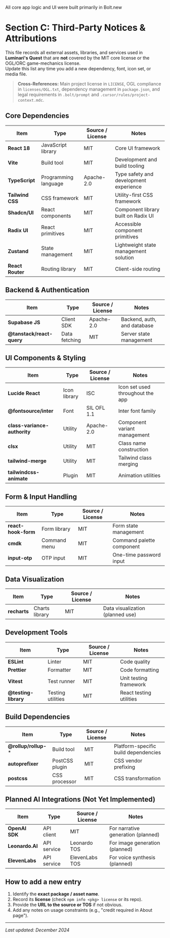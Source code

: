 All core app logic and UI were built primarily in Bolt.new

# Section C: Third-Party Notices & Attributions

This file records all external assets, libraries, and services used in **Luminari's Quest** that are **not** covered by the MIT core license or the OGL/ORC game-mechanics license.  
Update this list any time you add a new dependency, font, icon set, or media file.

> **Cross-References:** Main project license in `LICENSE`, OGL compliance in `licenses/OGL.txt`, dependency management in `package.json`, and legal requirements in `.bolt/prompt` and `.cursor/rules/project-context.mdc`.

## Core Dependencies

| Item | Type | Source / License | Notes |
|------|------|------------------|-------|
| **React 18** | JavaScript library | MIT | Core UI framework |
| **Vite** | Build tool | MIT | Development and build tooling |
| **TypeScript** | Programming language | Apache-2.0 | Type safety and development experience |
| **Tailwind CSS** | CSS framework | MIT | Utility-first CSS framework |
| **Shadcn/UI** | React components | MIT | Component library built on Radix UI |
| **Radix UI** | React primitives | MIT | Accessible component primitives |
| **Zustand** | State management | MIT | Lightweight state management solution |
| **React Router** | Routing library | MIT | Client-side routing |

## Backend & Authentication

| Item | Type | Source / License | Notes |
|------|------|------------------|-------|
| **Supabase JS** | Client SDK | Apache-2.0 | Backend, auth, and database |
| **@tanstack/react-query** | Data fetching | MIT | Server state management |

## UI Components & Styling

| Item | Type | Source / License | Notes |
|------|------|------------------|-------|
| **Lucide React** | Icon library | ISC | Icon set used throughout the app |
| **@fontsource/inter** | Font | SIL OFL 1.1 | Inter font family |
| **class-variance-authority** | Utility | Apache-2.0 | Component variant management |
| **clsx** | Utility | MIT | Class name construction |
| **tailwind-merge** | Utility | MIT | Tailwind class merging |
| **tailwindcss-animate** | Plugin | MIT | Animation utilities |

## Form & Input Handling

| Item | Type | Source / License | Notes |
|------|------|------------------|-------|
| **react-hook-form** | Form library | MIT | Form state management |
| **cmdk** | Command menu | MIT | Command palette component |
| **input-otp** | OTP input | MIT | One-time password input |

## Data Visualization

| Item | Type | Source / License | Notes |
|------|------|------------------|-------|
| **recharts** | Charts library | MIT | Data visualization (planned use) |

## Development Tools

| Item | Type | Source / License | Notes |
|------|------|------------------|-------|
| **ESLint** | Linter | MIT | Code quality |
| **Prettier** | Formatter | MIT | Code formatting |
| **Vitest** | Test runner | MIT | Unit testing framework |
| **@testing-library** | Testing utilities | MIT | React testing utilities |

## Build Dependencies

| Item | Type | Source / License | Notes |
|------|------|------------------|-------|
| **@rollup/rollup-*** | Build tool | MIT | Platform-specific build dependencies |
| **autoprefixer** | PostCSS plugin | MIT | CSS vendor prefixing |
| **postcss** | CSS processor | MIT | CSS transformation |

## Planned AI Integrations (Not Yet Implemented)

| Item | Type | Source / License | Notes |
|------|------|------------------|-------|
| **OpenAI SDK** | API client | MIT | For narrative generation (planned) |
| **Leonardo.AI** | API service | Leonardo TOS | For image generation (planned) |
| **ElevenLabs** | API service | ElevenLabs TOS | For voice synthesis (planned) |

## How to add a new entry

1. Identify the **exact package / asset name**.  
2. Record its **license** (check `npm info <pkg> license` or its repo).  
3. Provide the **URL to the source or TOS** if not obvious.  
4. Add any notes on usage constraints (e.g., "credit required in About page").

---

_Last updated: December 2024_